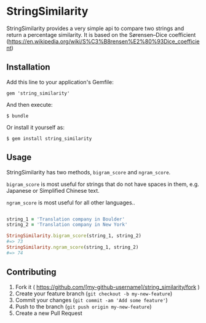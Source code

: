 # StringSimilarity

StringSimilarity provides a very simple api to compare two strings and return a percentage similarity. It is based on the Sørensen–Dice coefficient (https://en.wikipedia.org/wiki/S%C3%B8rensen%E2%80%93Dice_coefficient)

## Installation

Add this line to your application's Gemfile:

    gem 'string_similarity'

And then execute:

    $ bundle

Or install it yourself as:

    $ gem install string_similarity

## Usage

StringSimilarity has two methods, `bigram_score` and `ngram_score`.

`bigram_score` is most useful for strings that do not have spaces in them, e.g. Japanese or Simplified Chinese text.

`ngram_score` is most useful for all other languages..

```ruby

string_1 = 'Translation company in Boulder'
string_2 = 'Translation company in New York'

StringSimilarity.bigram_score(string_1, string_2)
#=> 73
StringSimilarity.ngram_score(string_1, string_2)
#=> 74

```

## Contributing

1. Fork it ( https://github.com/[my-github-username]/string_similarity/fork )
2. Create your feature branch (`git checkout -b my-new-feature`)
3. Commit your changes (`git commit -am 'Add some feature'`)
4. Push to the branch (`git push origin my-new-feature`)
5. Create a new Pull Request
